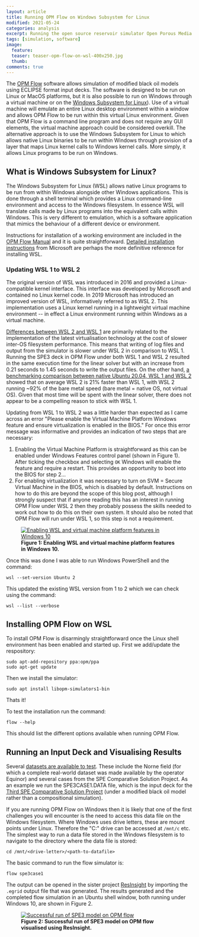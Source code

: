 ```yaml
---
layout: article
title: Running OPM Flow on Windows Subsystem for Linux
modified: 2021-05-24
categories: analysis
excerpt: Running the open source reservoir simulator Open Porous Media (OPM) Flow on the Windows subsystem for Linux.
tags: [simulation, software]
image:
  feature: 
  teaser: teaser-opm-flow-on-wsl-400x250.jpg
  thumb:
comments: true
---
```


The [OPM Flow](https://opm-project.org/) software allows simulation of modified black oil models using ECLIPSE format input decks. The software is designed to be run on Linux or MacOS platforms, but it is also possible to run on Windows through a virtual machine or on the [Windows Subsystem for Linux](https://docs.microsoft.com/en-us/windows/wsl/about)). Use of a virtual machine will emulate an entire Linux desktop environment within a window and allows OPM Flow to be run within this virtual Linux environment. Given that OPM Flow is a command line program and does not require any GUI elements, the virtual machine approach could be considered overkill. The alternative approach is to use the Windows Subsystem for Linux to which allows native Linux binaries to be run within Windows through provision of a layer that maps Linux kernel calls to Windows kernel calls. More simply, it allows Linux programs to be run on Windows.

## What is Windows Subsystem for Linux?

The Windows Subsystem for Linux (WSL) allows native Linux programs to be run from within Windows alongside other Windows applications. This is done through a shell terminal which provides a Linux command-line environment and access to the Windows filesystem. In essence WSL will translate calls made by Linux programs into the equivalent calls within Windows. This is very different to emulation, which is a software application that mimics the behaviour of a different device or environment.

Instructions for installation of a working environment are included in the [OPM Flow Manual](https://opm-project.org/?page_id=955) and it is quite straightforward. [Detailed installation instructions](https://docs.microsoft.com/en-us/windows/wsl/install-win10) from Microsoft are perhaps the more definitive reference for installing WSL.

### Updating WSL 1 to WSL 2

The original version of WSL was introduced in 2016 and provided a Linux-compatible kernel interface. This interface was developed by Microsoft and contained no Linux kernel code. In 2019 Microsoft has introduced an improved version of WSL, informatively referred to as WSL 2. This implementation uses a Linux kernel running in a lightweight virtual machine environment -- in effect a Linux environment running within Windows as a virtual machine.

[Differences between WSL 2 and WSL 1](https://docs.microsoft.com/en-us/windows/wsl/compare-versions) are primarily related to the implementation of the latest virtualisation technology at the cost of slower inter-OS filesystem performance. This means that writing of log files and output from the simulator is slower under WSL 2 in comparison to WSL 1. Running the SPE3 deck in OPM Flow under both WSL 1 and WSL 2 resulted in the same execution time for the linear solver but with an increase from 0.21 seconds to 1.45 seconds to write the output files. On the other hand, [a benchmarking comparison between native Ubuntu 20.04, WSL 1 and WSL 2](https://www.phoronix.com/scan.php?page=article&item=wsl-wsl2-tr3970x&num=1) showed that on average WSL 2 is 21% faster than WSL 1, with WSL 2 running ~92% of the bare metal speed (bare metal = native OS, not virtual OS). Given that most time will be spent with the linear solver, there does not appear to be a compelling reason to stick with WSL 1.

Updating from WSL 1 to WSL 2 was a little harder than expected as I came across an error "Please enable the Virtual Machine Platform Windows feature and ensure virtualization is enabled in the BIOS." For once this error message was informative and provides an indication of two steps that are necessary:

1. Enabling the Virtual Machine Platform is straightforward as this can be enabled under Windows Features control panel (shown in Figure 1). After ticking the checkbox and selecting `OK` Windows will enable the feature and require a restart. This provides an opportunity to boot into the BIOS for step 2...
2. For enabling virtualization it was necessary to turn on SVM = Secure Virtual Machine in the BIOS, which is disabled by default. Instructions on how to do this are beyond the scope of this blog post, although I strongly suspect that if anyone reading this has an interest in running OPM Flow under WSL 2 then they probably possess the skills needed to work out how to do this on their own system. It should also be noted that OPM Flow will run under WSL 1, so this step is not a requirement.

<figure>
	<a href="{{ site.url }}/images/Analysis/opm-flow-on-wsl2.png" data-lightbox="image-1" data-title="Enabling WSL and virtual machine platform features in Windows 10">
		<img src="{{ site.url }}/images/Analysis/opm-flow-on-wsl2.png" alt="Enabling WSL and virtual machine platform features in Windows 10"/>
	</a>
	<figcaption><strong>Figure 1: Enabling WSL and virtual machine platform features in Windows 10.</strong></figcaption>
</figure>

Once this was done I was able to run Windows PowerShell and the command:

	wsl --set-version Ubuntu 2

This updated the existing WSL version from 1 to 2 which we can check using the command:

	wsl --list --verbose

## Installing OPM Flow on WSL

To install OPM Flow is disarmingly straightforward once the Linux shell environment has been enabled and started up. First we add/update the respository:

	sudo apt-add-repository ppa:opm/ppa
	sudo apt-get update

Then we install the simulator:

	sudo apt install libopm-simulators1-bin

Thats it!

To test the installation run the command:

	flow --help

This should list the different options available when running OPM Flow.

## Running an Input Deck and Visualising Results

Several [datasets are available to test](https://opm-project.org/?page_id=559). These include the Norne field (for which a complete real-world dataset was made available by the operator Equinor) and several cases from the SPE Comparative Solution Project. As an example we run the SPE3CASE1.DATA file, which is the input deck for the [Third SPE Comparative Solution Project](https://doi.org/10.2118/12278-PA) (under a modified black oil model rather than a compositional simulation).

If you are running OPM Flow on Windows then it is likely that one of the first challenges you will encounter is the need to access this data file on the Windows filesystem. Where Windows uses drive letters, these are mount points under Linux. Therefore the "C:" drive can be accessed at `/mnt/c` etc. The simplest way to run a data file stored in the Windows filesystem is to navigate to the directory where the data file is stored:

	cd /mnt/<drive-letter>/<path-to-datafile>

The basic command to run the flow simulator is:

	flow spe3case1

The output can be opened in the sister project [ResInsight](https://resinsight.org/) by importing the `.egrid` output file that was generated. The results generated and the completed flow simulation in an Ubuntu shell window, both running under Windows 10, are shown in Figure 2.

<figure>
	<a href="{{ site.url }}/images/Analysis/opm-flow-on-wsl1.png" data-lightbox="image-2" data-title="Successful run of SPE3 model on OPM flow visualised using ResInsight">
		<img src="{{ site.url }}/images/Analysis/opm-flow-on-wsl1.png" alt="Successful run of SPE3 model on OPM flow"/>
	</a>
	<figcaption><strong>Figure 2: Successful run of SPE3 model on OPM flow visualised using ResInsight.</strong></figcaption>
</figure>